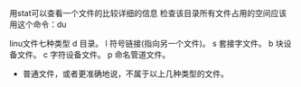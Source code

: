 用stat可以查看一个文件的比较详细的信息
检查该目录所有文件占用的空间应该用这个命令：du

linu文件七种类型
  d 目录。
  l 符号链接(指向另一个文件)。
  s 套接字文件。
  b 块设备文件。
  c 字符设备文件。
  p 命名管道文件。
  - 普通文件，或者更准确地说，不属于以上几种类型的文件。
